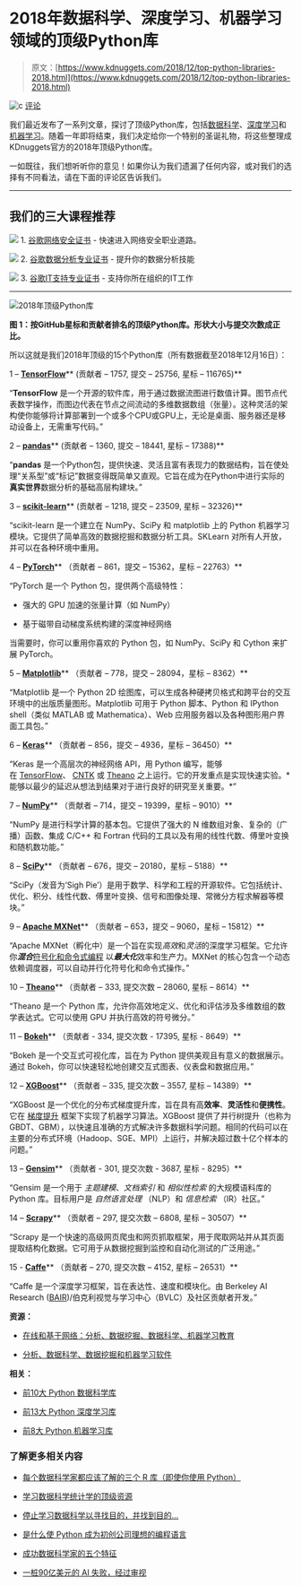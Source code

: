 # 2018年数据科学、深度学习、机器学习领域的顶级Python库

> 原文：[https://www.kdnuggets.com/2018/12/top-python-libraries-2018.html](https://www.kdnuggets.com/2018/12/top-python-libraries-2018.html)

![c](../Images/3d9c022da2d331bb56691a9617b91b90.png) [评论](#comments)

我们最近发布了一系列文章，探讨了顶级Python库，包括[数据科学](https://www.kdnuggets.com/2018/11/top-python-data-science-libraries.html)、[深度学习](https://www.kdnuggets.com/2018/11/top-python-deep-learning-libraries.html)和[机器学习](https://www.kdnuggets.com/2018/10/top-python-machine-learning-libraries.html)。随着一年即将结束，我们决定给你一个特别的圣诞礼物，将这些整理成KDnuggets官方的2018年顶级Python库。

一如既往，我们想听听你的意见！如果你认为我们遗漏了任何内容，或对我们的选择有不同看法，请在下面的评论区告诉我们。

* * *

## 我们的三大课程推荐

![](../Images/0244c01ba9267c002ef39d4907e0b8fb.png) 1\. [谷歌网络安全证书](https://www.kdnuggets.com/google-cybersecurity) - 快速进入网络安全职业道路。

![](../Images/e225c49c3c91745821c8c0368bf04711.png) 2\. [谷歌数据分析专业证书](https://www.kdnuggets.com/google-data-analytics) - 提升你的数据分析技能

![](../Images/0244c01ba9267c002ef39d4907e0b8fb.png) 3\. [谷歌IT支持专业证书](https://www.kdnuggets.com/google-itsupport) - 支持你所在组织的IT工作

* * *

![2018年顶级Python库](../Images/233c593f13841e1f3a8c5286b4a5e6e7.png)

**图 1：按GitHub星标和贡献者排名的顶级Python库。形状大小与提交次数成正比。**

所以这就是我们2018年顶级的15个Python库（所有数据截至2018年12月16日）：

1 – [**TensorFlow**](https://github.com/tensorflow/tensorflow)** (贡献者 – 1757, 提交 – 25756, 星标 – 116765)**

“**TensorFlow** 是一个开源的软件库，用于通过数据流图进行数值计算。图节点代表数学操作，而图边代表在节点之间流动的多维数据数组（张量）。这种灵活的架构使你能够将计算部署到一个或多个CPU或GPU上，无论是桌面、服务器还是移动设备上，无需重写代码。”

2 – [**pandas**](https://github.com/pandas-dev/pandas)** (贡献者 – 1360, 提交 – 18441, 星标 – 17388)**

“**pandas** 是一个Python包，提供快速、灵活且富有表现力的数据结构，旨在使处理“关系型”或“标记”数据变得既简单又直观。它旨在成为在Python中进行实际的**真实世界**数据分析的基础高层构建块。”

3 – [**scikit-learn**](https://github.com/scikit-learn/scikit-learn)** (贡献者 – 1218, 提交 – 23509, 星标 – 32326)**

“scikit-learn 是一个建立在 NumPy、SciPy 和 matplotlib 上的 Python 机器学习模块。它提供了简单高效的数据挖掘和数据分析工具。SKLearn 对所有人开放，并可以在各种环境中重用。

4 – [**PyTorch**](https://github.com/pytorch/pytorch)** （贡献者 – 861，提交 – 15362，星标 – 22763）**

“PyTorch 是一个 Python 包，提供两个高级特性：

+   强大的 GPU 加速的张量计算（如 NumPy）

+   基于磁带自动梯度系统构建的深度神经网络

当需要时，你可以重用你喜欢的 Python 包，如 NumPy、SciPy 和 Cython 来扩展 PyTorch。

5 – [**Matplotlib**](https://github.com/matplotlib/matplotlib)** （贡献者 – 778，提交 – 28094，星标 – 8362）**

“Matplotlib 是一个 Python 2D 绘图库，可以生成各种硬拷贝格式和跨平台的交互环境中的出版质量图形。Matplotlib 可用于 Python 脚本、Python 和 IPython shell（类似 MATLAB 或 Mathematica）、Web 应用服务器以及各种图形用户界面工具包。”

6 – [**Keras**](https://github.com/keras-team/keras)** （贡献者 – 856，提交 – 4936，星标 – 36450）**

“Keras 是一个高层次的神经网络 API，用 Python 编写，能够在 [TensorFlow](https://github.com/tensorflow/tensorflow)、 [CNTK](https://github.com/Microsoft/cntk) 或 [Theano](https://github.com/Theano/Theano) 之上运行。它的开发重点是实现快速实验。* 能够以最少的延迟从想法到结果对于进行良好的研究至关重要。*”

7 – [**NumPy**](https://github.com/numpy/numpy)** （贡献者 – 714，提交 – 19399，星标 – 9010）**

“NumPy 是进行科学计算的基本包。它提供了强大的 N 维数组对象、复杂的（广播）函数、集成 C/C++ 和 Fortran 代码的工具以及有用的线性代数、傅里叶变换和随机数功能。”

8 – [**SciPy**](https://github.com/scipy/scipy)** （贡献者 – 676，提交 – 20180，星标 – 5188）**

“SciPy（发音为‘Sigh Pie’）是用于数学、科学和工程的开源软件。它包括统计、优化、积分、线性代数、傅里叶变换、信号和图像处理、常微分方程求解器等模块。”

9 – [**Apache MXNet**](https://github.com/apache/incubator-mxnet)** （贡献者 – 653，提交 – 9060，星标 – 15812）**

“Apache MXNet（孵化中）是一个旨在实现*高效*和*灵活*的深度学习框架。它允许你***混合***[符号化和命令式编程](https://mxnet.incubator.apache.org/architecture/index.html#deep-learning-system-design-concepts) 以***最大化***效率和生产力。MXNet 的核心包含一个动态依赖调度器，可以自动并行化符号化和命令式操作。”

10 – [**Theano**](https://github.com/Theano/Theano)** （贡献者 – 333, 提交次数 – 28060, 星标 – 8614）**

“Theano 是一个 Python 库，允许你高效地定义、优化和评估涉及多维数组的数学表达式。它可以使用 GPU 并执行高效的符号微分。”

11 – [**Bokeh**](https://github.com/bokeh/bokeh)** （贡献者 - 334, 提交次数 - 17395, 星标 - 8649）**

“Bokeh 是一个交互式可视化库，旨在为 Python 提供美观且有意义的数据展示。通过 Bokeh，你可以快速轻松地创建交互式图表、仪表盘和数据应用。”

12 – [**XGBoost**](https://github.com/dmlc/xgboost)** （贡献者 – 335, 提交次数 – 3557, 星标 – 14389）**

“XGBoost 是一个优化的分布式梯度提升库，旨在具有高**效率**、**灵活性**和**便携性**。它在 [梯度提升](https://en.wikipedia.org/wiki/Gradient_boosting) 框架下实现了机器学习算法。XGBoost 提供了并行树提升（也称为 GBDT、GBM），以快速且准确的方式解决许多数据科学问题。相同的代码可以在主要的分布式环境（Hadoop、SGE、MPI）上运行，并解决超过数十亿个样本的问题。”

13 – [**Gensim**](https://github.com/RaRe-Technologies/gensim)** （贡献者 - 301, 提交次数 - 3687, 星标 - 8295）**

“Gensim 是一个用于 *主题建模*、*文档索引* 和 *相似性检索* 的大规模语料库的 Python 库。目标用户是 *自然语言处理* （NLP）和 *信息检索* （IR）社区。”

14 – [**Scrapy**](https://github.com/scrapy/scrapy)** （贡献者 – 297, 提交次数 – 6808, 星标 – 30507）**

“Scrapy 是一个快速的高级网页爬虫和网页抓取框架，用于爬取网站并从其页面提取结构化数据。它可用于从数据挖掘到监控和自动化测试的广泛用途。”

15 - [**Caffe**](https://github.com/BVLC/caffe)** （贡献者 – 270, 提交次数 – 4152, 星标 – 26531）**

“Caffe 是一个深度学习框架，旨在表达性、速度和模块化。由 Berkeley AI Research ([BAIR](http://bair.berkeley.edu/))/伯克利视觉与学习中心（BVLC）及社区贡献者开发。”

**资源：**

+   [在线和基于网络：分析、数据挖掘、数据科学、机器学习教育](https://www.kdnuggets.com/education/online.html)

+   [分析、数据科学、数据挖掘和机器学习软件](https://www.kdnuggets.com/software/index.html)

**相关：**

+   [前10大 Python 数据科学库](https://www.kdnuggets.com/2018/11/top-python-data-science-libraries.html)

+   [前13大 Python 深度学习库](https://www.kdnuggets.com/2018/11/top-python-deep-learning-libraries.html)

+   [前8大 Python 机器学习库](https://www.kdnuggets.com/2018/10/top-python-machine-learning-libraries.html)

### 了解更多相关内容

+   [每个数据科学家都应该了解的三个 R 库（即使你使用 Python）](https://www.kdnuggets.com/2021/12/three-r-libraries-every-data-scientist-know-even-python.html)

+   [学习数据科学统计学的顶级资源](https://www.kdnuggets.com/2021/12/springboard-top-resources-learn-data-science-statistics.html)

+   [停止学习数据科学以寻找目的，并找到目的…](https://www.kdnuggets.com/2021/12/stop-learning-data-science-find-purpose.html)

+   [是什么使 Python 成为初创公司理想的编程语言](https://www.kdnuggets.com/2021/12/makes-python-ideal-programming-language-startups.html)

+   [成功数据科学家的五个特征](https://www.kdnuggets.com/2021/12/5-characteristics-successful-data-scientist.html)

+   [一桩90亿美元的 AI 失败，经过审视](https://www.kdnuggets.com/2021/12/9b-ai-failure-examined.html)
